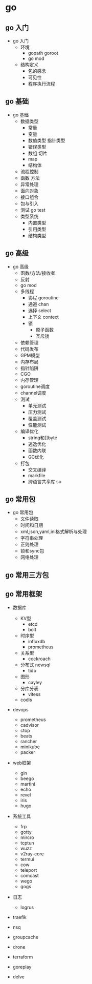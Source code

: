# go

## go 入门

* go 入门
  * 环境 
    * gopath goroot
    * go mod
  * 结构定义
    * 包的感念
    * 可见性
    * 程序执行流程

## go 基础

* go 基础
  * 数据类型
    * 常量
    * 变量
    * 数值类型 指针类型
    * 错误类型
    * 数组 切片
    * map
    * 结构体
  * 流程控制
  * 函数 方法  
  * 异常处理
  * 面向对象
  * 接口组合
  * 包与引入
  * 测试 go test
  * 类型系统
    * 内置类型
    * 引用类型
    * 结构类型


## go 高级

* go 高级
  * 函数/方法/接收者
  * 反射
  * go mod
  * 多线程
    * 协程 goroutine
    * 通道 chan
    * 选择 select
    * 上下文 context
    * 锁
      * 原子函数
      * 互斥锁
  * 依赖管理
  * 代码发布
  * GPM模型
  * 内存布局
  * 指针陷阱
  * CGO
  * 内存管理
  * goroutine调度
  * channel调度
  * 测试
    * 单元测试
    * 压力测试
    * 覆盖测试
    * 性能测试
  * 编译优化
    * string和[]byte
    * 逃逸优化
    * 函数内联
    * GC优化
  * 打包
    * 交叉编译
    * markfile
    * 跨语言共享库 so
  

## go 常用包

* go 常用包
  * 文件读取
  * 时间和日期
  * xml,json,yaml,ini格式解析与处理
  * 字符串处理
  * 正则处理
  * 锁和sync包
  * 网络处理
  
## go 常用三方包



## go 常用框架

* 数据库
  * KV型
    * etcd
    * bolt
  * 时序型
    * influxdb
    * prometheus
  * 关系型
    * cockroach
  * 分布式 newsql
    * tidb
  * 图形
    * cayley
  * 分库分表
    * vitess
  * codis
  
* devops
  * prometheus
  * cadvisor
  * ctop
  * beats
  * rancher
  * minikube
  * packer
  
* web框架
  * gin
  * beego
  * martini
  * echo
  * revel
  * iris
  * hugo
  
* 系统工具
  * frp
  * gotty
  * mircro
  * tcptun
  * wuzz
  * v2ray-core
  * termui
  * cow
  * teleport
  * comcast
  * wego
  * gogs
  
* 日志
  * logrus
  
* traefik
* nsq
* groupcache
* drone
* terraform
* goreplay
* delve